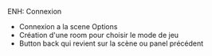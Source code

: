 ENH: Connexion

- Connexion a la scene Options
- Création d'une room pour choisir le mode de jeu
- Button back qui revient sur la scène ou panel précédent
